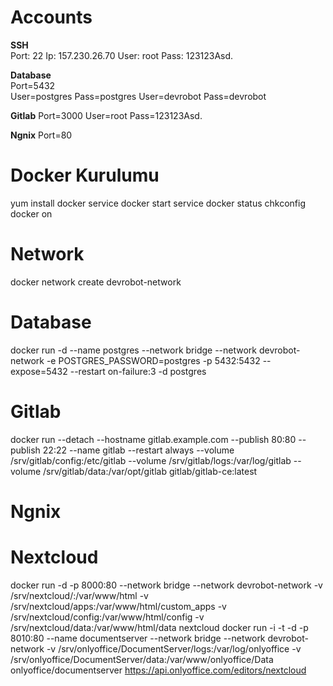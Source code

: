# Accounts
**SSH**  
	Port: 22
	Ip: 157.230.26.70
	User: root
	Pass: 123123Asd.	

**Database**  
	Port=5432	
	User=postgres Pass=postgres
	User=devrobot Pass=devrobot	
	
**Gitlab**
	Port=3000
	User=root
	Pass=123123Asd.

**Ngnix**
	Port=80
	
	
# Docker Kurulumu

yum install docker
service docker start
service docker status
chkconfig docker on

# Network

docker network create devrobot-network

# Database

docker run -d --name postgres --network bridge --network devrobot-network -e POSTGRES_PASSWORD=postgres -p 5432:5432 --expose=5432 --restart on-failure:3 -d postgres

# Gitlab

docker run --detach --hostname gitlab.example.com --publish 80:80 --publish 22:22 --name gitlab --restart always --volume /srv/gitlab/config:/etc/gitlab --volume /srv/gitlab/logs:/var/log/gitlab --volume /srv/gitlab/data:/var/opt/gitlab gitlab/gitlab-ce:latest
	
# Ngnix

# Nextcloud

docker run -d -p 8000:80 --network bridge --network devrobot-network -v /srv/nextcloud/:/var/www/html -v /srv/nextcloud/apps:/var/www/html/custom_apps -v /srv/nextcloud/config:/var/www/html/config -v /srv/nextcloud/data:/var/www/html/data nextcloud
docker run -i -t -d -p 8010:80 --name documentserver --network bridge --network devrobot-network -v /srv/onlyoffice/DocumentServer/logs:/var/log/onlyoffice -v /srv/onlyoffice/DocumentServer/data:/var/www/onlyoffice/Data  onlyoffice/documentserver
https://api.onlyoffice.com/editors/nextcloud